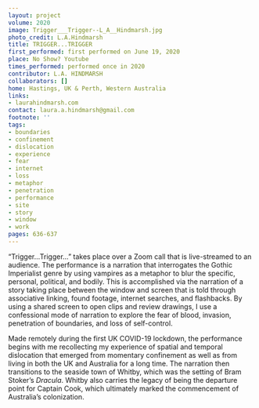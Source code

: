 ```yaml
---
layout: project
volume: 2020
image: Trigger___Trigger--L_A__Hindmarsh.jpg
photo_credit: L.A.Hindmarsh
title: TRIGGER...TRIGGER
first_performed: first performed on June 19, 2020
place: No Show? Youtube
times_performed: performed once in 2020
contributor: L.A. HINDMARSH
collaborators: []
home: Hastings, UK & Perth, Western Australia
links:
- laurahindmarsh.com
contact: laura.a.hindmarsh@gmail.com
footnote: ''
tags:
- boundaries
- confinement
- dislocation
- experience
- fear
- internet
- loss
- metaphor
- penetration
- performance
- site
- story
- window
- work
pages: 636-637
---
```

“Trigger…Trigger…” takes place over a Zoom call that is live-streamed to an audience. The performance is a narration that interrogates the Gothic Imperialist genre by using vampires as a metaphor to blur the specific, personal, political, and bodily. This is accomplished via the narration of a story taking place between the window and screen that is told through associative linking, found footage, internet searches, and flashbacks. By using a shared screen to open clips and review drawings, I use a confessional mode of narration to explore the fear of blood, invasion, penetration of boundaries, and loss of self-control. 

Made remotely during the first UK COVID-19 lockdown, the performance begins with me recollecting my experience of spatial and temporal dislocation that emerged from momentary confinement as well as from living in both the UK and Australia for a long time. The narration then transitions to the seaside town of Whitby, which was the setting of Bram Stoker’s *Dracula*. Whitby also carries the legacy of being the departure point for Captain Cook, which ultimately marked the commencement of Australia’s colonization.
